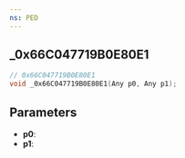 ```yaml
---
ns: PED
---
```

## _0x66C047719B0E80E1

```c
// 0x66C047719B0E80E1
void _0x66C047719B0E80E1(Any p0, Any p1);
```

## Parameters
* **p0**:
* **p1**:

